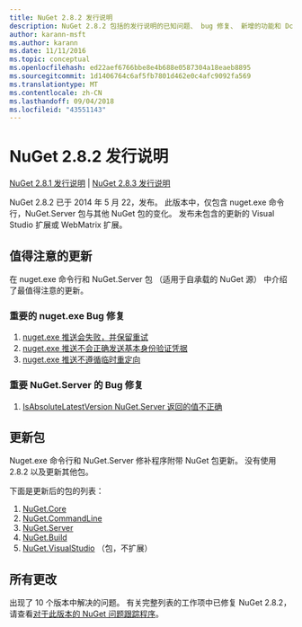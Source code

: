 ```yaml
---
title: NuGet 2.8.2 发行说明
description: NuGet 2.8.2 包括的发行说明的已知问题、 bug 修复、 新增的功能和 Dcr。
author: karann-msft
ms.author: karann
ms.date: 11/11/2016
ms.topic: conceptual
ms.openlocfilehash: ed22aef6766bbe8e4b688e0587304a18eaeb8895
ms.sourcegitcommit: 1d1406764c6af5fb7801d462e0c4afc9092fa569
ms.translationtype: MT
ms.contentlocale: zh-CN
ms.lasthandoff: 09/04/2018
ms.locfileid: "43551143"
---
```

# <a name="nuget-282-release-notes"></a>NuGet 2.8.2 发行说明

[NuGet 2.8.1 发行说明](../release-notes/nuget-2.8.1.md) | [NuGet 2.8.3 发行说明](../release-notes/nuget-2.8.3.md)

NuGet 2.8.2 已于 2014 年 5 月 22，发布。  此版本中，仅包含 nuget.exe 命令行，NuGet.Server 包与其他 NuGet 包的变化。  发布未包含的更新的 Visual Studio 扩展或 WebMatrix 扩展。

## <a name="notable-updates"></a>值得注意的更新

在 nuget.exe 命令行和 NuGet.Server 包 （适用于自承载的 NuGet 源） 中介绍了最值得注意的更新。

### <a name="important-nugetexe-bug-fixes"></a>重要的 nuget.exe Bug 修复

1. [nuget.exe 推送会失败，并保留重试](https://nuget.codeplex.com/workitem/4000)
1. [nuget.exe 推送不会正确发送基本身份验证凭据](https://nuget.codeplex.com/workitem/4109)
1. [nuget.exe 推送不遵循临时重定向](https://nuget.codeplex.com/workitem/4050)

### <a name="important-nugetserver-bug-fix"></a>重要 NuGet.Server 的 Bug 修复

1. [IsAbsoluteLatestVersion NuGet.Server 返回的值不正确](https://nuget.codeplex.com/workitem/4147)

## <a name="packages-updated"></a>更新包

Nuget.exe 命令行和 NuGet.Server 修补程序附带 NuGet 包更新。  没有使用 2.8.2 以及更新其他包。

下面是更新后的包的列表：

1. [NuGet.Core](https://www.nuget.org/packages/NuGet.Core/)
1. [NuGet.CommandLine](https://www.nuget.org/packages/NuGet.CommandLine/)
1. [NuGet.Server](https://www.nuget.org/packages/NuGet.Server/)
1. [NuGet.Build](https://www.nuget.org/packages/NuGet.Build/)
1. [NuGet.VisualStudio](https://www.nuget.org/packages/NuGet.VisualStudio/) （包，不扩展）

## <a name="all-changes"></a>所有更改
出现了 10 个版本中解决的问题。 有关完整列表的工作项中已修复 NuGet 2.8.2，请查看[对于此版本的 NuGet 问题跟踪程序](https://nuget.codeplex.com/workitem/list/advanced?keyword=&status=All&type=All&priority=All&release=NuGet%202.8.2&assignedTo=All&component=All&sortField=LastUpdatedDate&sortDirection=Descending&page=0&reasonClosed=All)。
